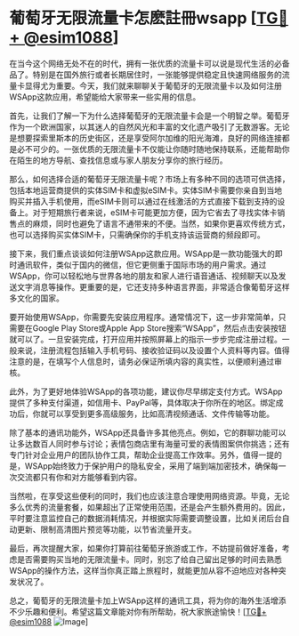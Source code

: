 # 葡萄牙无限流量卡怎麽註冊wsapp [[TG💪+ @esim1088](https://t.me/s/esim1088)]

在当今这个网络无处不在的时代，拥有一张优质的流量卡可以说是现代生活的必备品了。特别是在国外旅行或者长期居住时，一张能够提供稳定且快速网络服务的流量卡显得尤为重要。今天，我们就来聊聊关于葡萄牙的无限流量卡以及如何注册WSApp这款应用，希望能给大家带来一些实用的信息。

首先，让我们了解一下为什么选择葡萄牙的无限流量卡会是一个明智之举。葡萄牙作为一个欧洲国家，以其迷人的自然风光和丰富的文化遗产吸引了无数游客。无论是想要探索里斯本的历史街区，还是享受阿尔加维的阳光海滩，良好的网络连接都是必不可少的。一张优质的无限流量卡不仅能让你随时随地保持联系，还能帮助你在陌生的地方导航、查找信息或与家人朋友分享你的旅行经历。

那么，如何选择合适的葡萄牙无限流量卡呢？市场上有多种不同的选项可供选择，包括本地运营商提供的实体SIM卡和虚拟eSIM卡。实体SIM卡需要你亲自到当地购买并插入手机使用，而eSIM卡则可以通过在线激活的方式直接下载到支持的设备上。对于短期旅行者来说，eSIM卡可能更加方便，因为它省去了寻找实体卡销售点的麻烦，同时也避免了语言不通带来的不便。当然，如果你更喜欢传统方式，也可以选择购买实体SIM卡，只需确保你的手机支持该运营商的频段即可。

接下来，我们重点谈谈如何注册WSApp这款应用。WSApp是一款功能强大的即时通讯软件，类似于国内的微信，但它更侧重于国际市场的用户需求。通过WSApp，你可以轻松地与世界各地的朋友和家人进行语音通话、视频聊天以及发送文字消息等操作。更重要的是，它还支持多种语言界面，非常适合像葡萄牙这样多文化的国家。

要开始使用WSApp，你需要先安装应用程序。通常情况下，这一步非常简单，只需要在Google Play Store或Apple App Store搜索“WSApp”，然后点击安装按钮就可以了。一旦安装完成，打开应用并按照屏幕上的指示一步步完成注册过程。一般来说，注册流程包括输入手机号码、接收验证码以及设置个人资料等内容。值得注意的是，在填写个人信息时，请务必保证所填内容的真实性，以便顺利通过审核。

此外，为了更好地体验WSApp的各项功能，建议你尽早绑定支付方式。WSApp提供了多种支付渠道，如信用卡、PayPal等，具体取决于你所在的地区。绑定成功后，你就可以享受到更多高级服务，比如高清视频通话、文件传输等功能。

除了基本的通讯功能外，WSApp还具备许多其他亮点。例如，它的群聊功能可以让多达数百人同时参与讨论；表情包商店里有海量可爱的表情图案供你挑选；还有专门针对企业用户的团队协作工具，帮助企业提高工作效率。另外，值得一提的是，WSApp始终致力于保护用户的隐私安全，采用了端到端加密技术，确保每一次交流都只有你和对方能够看到内容。

当然啦，在享受这些便利的同时，我们也应该注意合理使用网络资源。毕竟，无论多么优秀的流量套餐，如果超出了正常使用范围，还是会产生额外费用的。因此，平时要注意监控自己的数据消耗情况，并根据实际需要调整设置，比如关闭后台自动更新、限制高清图片预览等功能，以节省流量开支。

最后，再次提醒大家，如果你打算前往葡萄牙旅游或工作，不妨提前做好准备，考虑是否需要购买当地的无限流量卡。同时，别忘了给自己留出足够的时间去熟悉WSApp的操作方法，这样当你真正踏上旅程时，就能更加从容不迫地应对各种突发状况了。

总之，葡萄牙的无限流量卡加上WSApp这样的通讯工具，将为你的海外生活增添不少乐趣和便利。希望这篇文章能对你有所帮助，祝大家旅途愉快！[[TG💪+ @esim1088](https://t.me/s/esim1088) ![Image](https://i.postimg.cc/4NQfJmqS/Snipaste-2025-05-13-00-14-12.png)]